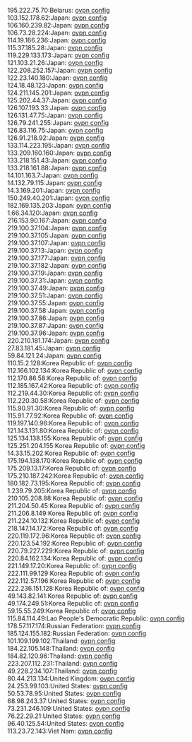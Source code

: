195.222.75.70:Belarus: [ovpn config](vpn/195_222_75_70.ovpn)  
103.152.178.62:Japan: [ovpn config](vpn/103_152_178_62.ovpn)  
106.160.239.82:Japan: [ovpn config](vpn/106_160_239_82.ovpn)  
106.73.28.224:Japan: [ovpn config](vpn/106_73_28_224.ovpn)  
114.19.166.236:Japan: [ovpn config](vpn/114_19_166_236.ovpn)  
115.37.185.28:Japan: [ovpn config](vpn/115_37_185_28.ovpn)  
119.229.133.173:Japan: [ovpn config](vpn/119_229_133_173.ovpn)  
121.103.21.26:Japan: [ovpn config](vpn/121_103_21_26.ovpn)  
122.208.252.157:Japan: [ovpn config](vpn/122_208_252_157.ovpn)  
122.23.140.180:Japan: [ovpn config](vpn/122_23_140_180.ovpn)  
124.18.48.123:Japan: [ovpn config](vpn/124_18_48_123.ovpn)  
124.211.145.201:Japan: [ovpn config](vpn/124_211_145_201.ovpn)  
125.202.44.37:Japan: [ovpn config](vpn/125_202_44_37.ovpn)  
126.107.193.33:Japan: [ovpn config](vpn/126_107_193_33.ovpn)  
126.131.47.75:Japan: [ovpn config](vpn/126_131_47_75.ovpn)  
126.79.241.255:Japan: [ovpn config](vpn/126_79_241_255.ovpn)  
126.83.116.75:Japan: [ovpn config](vpn/126_83_116_75.ovpn)  
126.91.218.92:Japan: [ovpn config](vpn/126_91_218_92.ovpn)  
133.114.223.195:Japan: [ovpn config](vpn/133_114_223_195.ovpn)  
133.209.160.160:Japan: [ovpn config](vpn/133_209_160_160.ovpn)  
133.218.151.43:Japan: [ovpn config](vpn/133_218_151_43.ovpn)  
133.218.161.88:Japan: [ovpn config](vpn/133_218_161_88.ovpn)  
14.101.163.7:Japan: [ovpn config](vpn/14_101_163_7.ovpn)  
14.132.79.115:Japan: [ovpn config](vpn/14_132_79_115.ovpn)  
14.3.169.201:Japan: [ovpn config](vpn/14_3_169_201.ovpn)  
150.249.40.201:Japan: [ovpn config](vpn/150_249_40_201.ovpn)  
182.169.135.203:Japan: [ovpn config](vpn/182_169_135_203.ovpn)  
1.66.34.120:Japan: [ovpn config](vpn/1_66_34_120.ovpn)  
216.153.90.167:Japan: [ovpn config](vpn/216_153_90_167.ovpn)  
219.100.37.104:Japan: [ovpn config](vpn/219_100_37_104.ovpn)  
219.100.37.105:Japan: [ovpn config](vpn/219_100_37_105.ovpn)  
219.100.37.107:Japan: [ovpn config](vpn/219_100_37_107.ovpn)  
219.100.37.13:Japan: [ovpn config](vpn/219_100_37_13.ovpn)  
219.100.37.177:Japan: [ovpn config](vpn/219_100_37_177.ovpn)  
219.100.37.182:Japan: [ovpn config](vpn/219_100_37_182.ovpn)  
219.100.37.19:Japan: [ovpn config](vpn/219_100_37_19.ovpn)  
219.100.37.31:Japan: [ovpn config](vpn/219_100_37_31.ovpn)  
219.100.37.49:Japan: [ovpn config](vpn/219_100_37_49.ovpn)  
219.100.37.51:Japan: [ovpn config](vpn/219_100_37_51.ovpn)  
219.100.37.55:Japan: [ovpn config](vpn/219_100_37_55.ovpn)  
219.100.37.58:Japan: [ovpn config](vpn/219_100_37_58.ovpn)  
219.100.37.86:Japan: [ovpn config](vpn/219_100_37_86.ovpn)  
219.100.37.87:Japan: [ovpn config](vpn/219_100_37_87.ovpn)  
219.100.37.96:Japan: [ovpn config](vpn/219_100_37_96.ovpn)  
220.210.181.174:Japan: [ovpn config](vpn/220_210_181_174.ovpn)  
27.83.181.45:Japan: [ovpn config](vpn/27_83_181_45.ovpn)  
59.84.121.24:Japan: [ovpn config](vpn/59_84_121_24.ovpn)  
110.15.2.128:Korea Republic of: [ovpn config](vpn/110_15_2_128.ovpn)  
112.166.102.134:Korea Republic of: [ovpn config](vpn/112_166_102_134.ovpn)  
112.170.86.58:Korea Republic of: [ovpn config](vpn/112_170_86_58.ovpn)  
112.185.167.42:Korea Republic of: [ovpn config](vpn/112_185_167_42.ovpn)  
112.219.44.30:Korea Republic of: [ovpn config](vpn/112_219_44_30.ovpn)  
112.220.30.58:Korea Republic of: [ovpn config](vpn/112_220_30_58.ovpn)  
115.90.91.30:Korea Republic of: [ovpn config](vpn/115_90_91_30.ovpn)  
115.91.77.92:Korea Republic of: [ovpn config](vpn/115_91_77_92.ovpn)  
119.197.140.96:Korea Republic of: [ovpn config](vpn/119_197_140_96.ovpn)  
121.143.131.80:Korea Republic of: [ovpn config](vpn/121_143_131_80.ovpn)  
125.134.138.155:Korea Republic of: [ovpn config](vpn/125_134_138_155.ovpn)  
125.251.204.155:Korea Republic of: [ovpn config](vpn/125_251_204_155.ovpn)  
14.33.15.202:Korea Republic of: [ovpn config](vpn/14_33_15_202.ovpn)  
175.194.138.170:Korea Republic of: [ovpn config](vpn/175_194_138_170.ovpn)  
175.209.13.17:Korea Republic of: [ovpn config](vpn/175_209_13_17.ovpn)  
175.210.187.242:Korea Republic of: [ovpn config](vpn/175_210_187_242.ovpn)  
180.182.73.195:Korea Republic of: [ovpn config](vpn/180_182_73_195.ovpn)  
1.239.79.205:Korea Republic of: [ovpn config](vpn/1_239_79_205.ovpn)  
210.105.208.88:Korea Republic of: [ovpn config](vpn/210_105_208_88.ovpn)  
211.204.50.45:Korea Republic of: [ovpn config](vpn/211_204_50_45.ovpn)  
211.206.8.149:Korea Republic of: [ovpn config](vpn/211_206_8_149.ovpn)  
211.224.10.132:Korea Republic of: [ovpn config](vpn/211_224_10_132.ovpn)  
218.147.14.172:Korea Republic of: [ovpn config](vpn/218_147_14_172.ovpn)  
220.119.172.96:Korea Republic of: [ovpn config](vpn/220_119_172_96.ovpn)  
220.123.54.192:Korea Republic of: [ovpn config](vpn/220_123_54_192.ovpn)  
220.79.227.229:Korea Republic of: [ovpn config](vpn/220_79_227_229.ovpn)  
220.84.162.134:Korea Republic of: [ovpn config](vpn/220_84_162_134.ovpn)  
221.149.17.20:Korea Republic of: [ovpn config](vpn/221_149_17_20.ovpn)  
222.111.99.129:Korea Republic of: [ovpn config](vpn/222_111_99_129.ovpn)  
222.112.57.196:Korea Republic of: [ovpn config](vpn/222_112_57_196.ovpn)  
222.236.151.128:Korea Republic of: [ovpn config](vpn/222_236_151_128.ovpn)  
49.143.82.141:Korea Republic of: [ovpn config](vpn/49_143_82_141.ovpn)  
49.174.249.51:Korea Republic of: [ovpn config](vpn/49_174_249_51.ovpn)  
59.15.55.249:Korea Republic of: [ovpn config](vpn/59_15_55_249.ovpn)  
115.84.114.49:Lao People's Democratic Republic: [ovpn config](vpn/115_84_114_49.ovpn)  
178.57.117.174:Russian Federation: [ovpn config](vpn/178_57_117_174.ovpn)  
185.124.155.182:Russian Federation: [ovpn config](vpn/185_124_155_182.ovpn)  
101.109.199.102:Thailand: [ovpn config](vpn/101_109_199_102.ovpn)  
184.22.105.148:Thailand: [ovpn config](vpn/184_22_105_148.ovpn)  
184.82.120.96:Thailand: [ovpn config](vpn/184_82_120_96.ovpn)  
223.207.112.231:Thailand: [ovpn config](vpn/223_207_112_231.ovpn)  
49.228.234.107:Thailand: [ovpn config](vpn/49_228_234_107.ovpn)  
80.44.213.134:United Kingdom: [ovpn config](vpn/80_44_213_134.ovpn)  
24.253.99.103:United States: [ovpn config](vpn/24_253_99_103.ovpn)  
50.53.78.95:United States: [ovpn config](vpn/50_53_78_95.ovpn)  
68.98.243.37:United States: [ovpn config](vpn/68_98_243_37.ovpn)  
73.231.246.109:United States: [ovpn config](vpn/73_231_246_109.ovpn)  
76.22.29.21:United States: [ovpn config](vpn/76_22_29_21.ovpn)  
96.40.125.54:United States: [ovpn config](vpn/96_40_125_54.ovpn)  
113.23.72.143:Viet Nam: [ovpn config](vpn/113_23_72_143.ovpn)  
